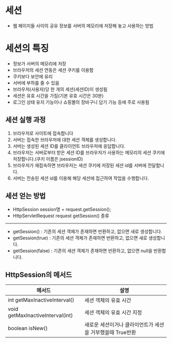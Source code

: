 세션
====================
* 웹 페이지들 사이의 공유 정보를 서버의 메모리에 저장해 놓고 사용하는 방법

세션의 특징
======================
* 정보가 서버의 메모리에 저장
* 브라우저의 세션 연동은 세션 쿠키를 이용함
* 쿠키보다 보안에 유리
* 서버에 부하를 줄 수 있음
* 브라우저(사용자)당 한 개의 세션(세션ID)이 생성됨
* 세션은 유효 시간을 가짐(기본 유효 시간은 30분)
* 로그인 상태 유지 기능이나 쇼핑몰의 장바구니 담기 기능 등에 주로 사용됨

세션 실행 과정
-----------------------
1. 브라우저로 사이트에 접속합니다
2. 서버는 접속한 브라우저에 대한 세션 객체를 생성합니다.
3. 서버는 생성된 세션 ID를 클라이언트 브라우저에 응답합니다.
4. 브라우저는 서버로부터 받은 세션 ID를 브라우저가 사용하는 메모리의 세션 쿠키에 저장합니다.(쿠키 이름은 jsessionID)
5. 브라우저가 재접속하면 브라우저는 세션 쿠키에 저장된 세션 id를 서버에 전달합니다.
6. 서버는 전송된 세션 id를 이용해 해당 세션에 접근하여 작업을 수행합니다.

세션 얻는 방법
-------------------
* HttpSession session명 = request.getSession();
* HttpServletRequest request
getSession() 종류
-----------------------
* getSession() : 기존의 세션 객체가 존재하면 반환하고, 없으면 새로 생성합니다.
* getSession(true) : 기존의 세션 객체가 존재하면 반환하고, 없으면 새로 생성합니다.
* getSession(false) : 기존의 세션 객체가 존재하면 반환하고, 없으면 null을 반환합니다.

HttpSession의 메서드
----------------------
|메서드|설명|
|--------|-------|
|int getMaxInactiveInterval()|세션 객체의 유효 시간|
|void getMaxInactiveInterval(int)|세션 객체의 유효 시간 지정|
|boolean isNew()|새로운 세션이거나 클라이언트가 세션을 거부했을때 True반환|
